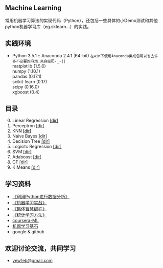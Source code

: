## Machine Learning
常用机器学习算法的实现代码（Python），还包括一些具体的小Demo测试和其他python机器学习库（eg.sklearn...）的实践。
## 实践环境
+ Python 3.5.1 :: Anaconda 2.4.1 (64-bit) `在win下使用Anaconda集成包可以省去许多不必要的麻烦,亲身经历-_-||`   
    matplotlib (1.5.0)  
    numpy (1.10.1)  
    pandas (0.17.1)  
    scikit-learn (0.17)  
    scipy (0.16.0)  
    xgboost (0.4)  

## 目录
0. Linear Regression [[dir]](/Linear-Regression)
1. Perceptron [[dir]](/perceptron)
2. KNN [[dir]](/KNN)
3. Naive Bayes [[dir]](/Naive-Bayes)
4. Decision Tree [[dir]](/Decision-Tree)
5. Logisitc Regression [[dir]](/Logisitc-Regression)
6. SVM [[dir]](/SVM)
7. Adaboost [[dir]](/Ababoost)
8. CF [[dir]](/CF)
9. K Means [[dir]](/K-Means)

## 学习资料
+ [《利用Python进行数据分析》](http://book.douban.com/subject/25779298/)
+ [《机器学习实战》](http://book.douban.com/subject/24703171/)
+ [《集体智慧编程》](http://book.douban.com/subject/3288908/)
+ [《统计学习方法》](http://book.douban.com/subject/10590856/)
+ [coursera-ML](https://www.coursera.org/learn/machine-learning)
+ [机器学习基石](https://www.coursera.org/course/ntumlone)
+ google & github

## 欢迎讨论交流，共同学习
+ yew1eb@gmail.com
